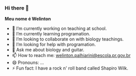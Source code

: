 ### Hi there 👋

**Meu nome é Welinton**


- 🔭 I’m currently working on teaching at school.
- 🌱 I’m currently learning programation.
- 👯 I’m looking to collaborate on with biology teachings.
- 🤔 I’m looking for help with programation.
- 💬 Ask me about biology and guitar.
- 📫 How to reach me: welinton.palhiarini@escola.pr.gov.br
- 😄 Pronouns: ...
- ⚡ Fun fact: I have a rock n' roll band called Shapiro Wilk.


